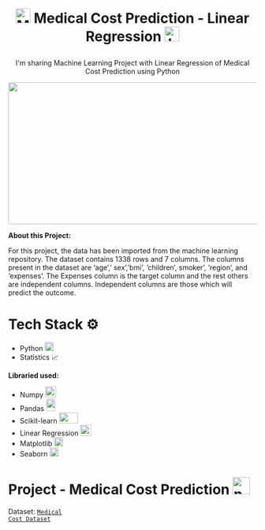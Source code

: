 # <p align="center"><img src="https://upload.wikimedia.org/wikipedia/commons/d/d5/Hey_Machine_Learning_Logo.png" alt="ML" width="30" height="30"/> Medical Cost Prediction - Linear Regression <img src="https://cdn-icons-png.flaticon.com/512/1998/1998646.png" alt="LR" width="30" height="30"/></p>

<p align="center">I'm sharing Machine Learning Project with Linear Regression of Medical Cost Prediction using Python</p>

<p align="center"><img src="https://miro.medium.com/max/700/1*WoVYSG5nZbErqzgy47tWBQ.jpeg" width="512" height="288"/></p>

<b>About this Project:</b>

For this project, the data has been imported from the machine learning repository. The dataset contains 1338 rows and 7 columns. The columns present in the dataset are ‘age’,’ sex’,’bmi’, ’children’, smoker’, ’region’, and ‘expenses’. The Expenses column is the target column and the rest others are independent columns. Independent columns are those which will predict the outcome.

# Tech Stack ⚙️

 - Python <img src="https://upload.wikimedia.org/wikipedia/commons/thumb/c/c3/Python-logo-notext.svg/2048px-Python-logo-notext.svg.png" alt="Python" width="18" height="18"/>
 - Statistics 📈
 
 <b>Libraried used:</b>
  - Numpy <img src="https://codebykelvin.com/learning/python/data-science/numpy-series/cover-numpy.png" alt="numpy" width="22" height="22"/>
  - Pandas <img src="https://upload.wikimedia.org/wikipedia/commons/thumb/2/22/Pandas_mark.svg/1200px-Pandas_mark.svg.png" alt="pandas" width="18" height="25"/>
  - Scikit-learn <img src="https://upload.wikimedia.org/wikipedia/commons/thumb/0/05/Scikit_learn_logo_small.svg/1024px-Scikit_learn_logo_small.svg.png" width="38" height="22"/>
  - Linear Regression <img src="https://cdn-icons-png.flaticon.com/512/1998/1998646.png" alt="numpy" width="22" height="22"/>
  - Matplotlib <img src="https://upload.wikimedia.org/wikipedia/commons/thumb/0/01/Created_with_Matplotlib-logo.svg/1024px-Created_with_Matplotlib-logo.svg.png" width="18" height="18"/>
  - Seaborn <img src="https://seaborn.pydata.org/_images/logo-mark-lightbg.svg" width="18" height="18"/>
  
# Project - Medical Cost Prediction <img src="https://cdn-icons-png.flaticon.com/512/138/138339.png" alt="numpy" width="35" height="35"/>

Dataset: <code>[Medical Cost Dataset](https://github.com/Azhar23S/Medical_Cost_Prediction-Linear_Regression/blob/main/medical_cost.csv)</code>
